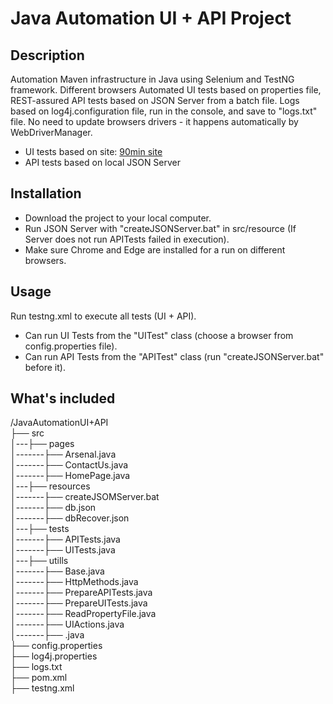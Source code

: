# Java Automation UI + API Project

## Description

Automation Maven infrastructure in Java using Selenium and TestNG framework. 
Different browsers Automated UI tests based on properties file, REST-assured API tests based on JSON Server from a batch file. 
Logs based on log4j.configuration file, run in the console, and save to "logs.txt" file.
No need to update browsers drivers - it happens automatically by WebDriverManager.

- UI tests based on site: [90min site](www.90min.com/)
- API tests based on local JSON Server

## Installation

- Download the project to your local computer.
- Run JSON Server with "createJSONServer.bat" in src/resource (If Server does not run APITests failed in execution).
- Make sure Chrome and Edge are installed for a run on different browsers. 

## Usage

Run testng.xml to execute all tests (UI + API).
- Can run UI Tests from the "UITest" class (choose a browser from config.properties file).
- Can run API Tests from the "APITest" class (run "createJSONServer.bat" before it).

## What's included

/JavaAutomationUI+API    
├── src   
│---├── pages  
│-------├── Arsenal.java  
│-------├── ContactUs.java  
│-------├── HomePage.java  
│---├── resources  
│-------├── createJSOMServer.bat  
│-------├── db.json  
│-------├── dbRecover.json  
│---├── tests  
│-------├── APITests.java  
│-------├── UITests.java  
│---├── utills  
│-------├── Base.java  
│-------├── HttpMethods.java  
│-------├── PrepareAPITests.java  
│-------├── PrepareUITests.java  
│-------├── ReadPropertyFile.java  
│-------├── UIActions.java  
│-------├── .java  
├── config.properties  
├── log4j.properties  
├── logs.txt  
├── pom.xml  
├── testng.xml  
